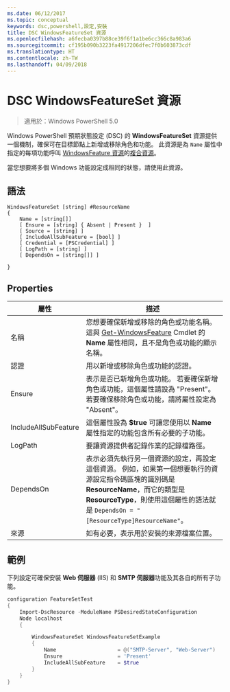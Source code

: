```yaml
---
ms.date: 06/12/2017
ms.topic: conceptual
keywords: dsc,powershell,設定,安裝
title: DSC WindowsFeatureSet 資源
ms.openlocfilehash: a6fecba0397b88ce39f6f1a1be6cc366c8a983a6
ms.sourcegitcommit: cf195b090b3223fa4917206dfec7f0b603873cdf
ms.translationtype: HT
ms.contentlocale: zh-TW
ms.lasthandoff: 04/09/2018
---
```

# <a name="dsc-windowsfeatureset-resource"></a>DSC WindowsFeatureSet 資源

> 適用於：Windows PowerShell 5.0

Windows PowerShell 預期狀態設定 (DSC) 的 **WindowsFeatureSet** 資源提供一個機制，確保可在目標節點上新增或移除角色和功能。
此資源是為 `Name` 屬性中指定的每項功能呼叫 [WindowsFeature 資源](windowsfeatureResource.md)的[複合資源](authoringResourceComposite.md)。

當您想要將多個 Windows 功能設定成相同的狀態，請使用此資源。

## <a name="syntax"></a>語法

```
WindowsFeatureSet [string] #ResourceName
{
    Name = [string[]]
    [ Ensure = [string] { Absent | Present }  ]
    [ Source = [string] ]
    [ IncludeAllSubFeature = [bool] ]
    [ Credential = [PSCredential] ]
    [ LogPath = [string] ]
    [ DependsOn = [string[]] ]

}
```

## <a name="properties"></a>Properties

|  屬性  |  描述   |
|---|---|
| 名稱| 您想要確保新增或移除的角色或功能名稱。 這與 [Get-WindowsFeature](https://technet.microsoft.com/en-us/library/jj205469.aspx) Cmdlet 的 **Name** 屬性相同，且不是角色或功能的顯示名稱。|
| 認證| 用以新增或移除角色或功能的認證。|
| Ensure| 表示是否已新增角色或功能。 若要確保新增角色或功能，這個屬性請設為 "Present"。若要確保移除角色或功能，請將屬性設定為 "Absent"。|
| IncludeAllSubFeature| 這個屬性設為 **$true** 可讓您使用以 **Name** 屬性指定的功能包含所有必要的子功能。|
| LogPath| 要讓資源提供者記錄作業的記錄檔路徑。|
| DependsOn| 表示必須先執行另一個資源的設定，再設定這個資源。 例如，如果第一個想要執行的資源設定指令碼區塊的識別碼是 __ResourceName__，而它的類型是 __ResourceType__，則使用這個屬性的語法就是 `DependsOn = "[ResourceType]ResourceName"`。|
| 來源| 如有必要，表示用於安裝的來源檔案位置。|

## <a name="example"></a>範例

下列設定可確保安裝 **Web 伺服器** (IIS) 和 **SMTP 伺服器**功能及其各自的所有子功能。

```powershell
configuration FeatureSetTest
{
    Import-DscResource -ModuleName PSDesiredStateConfiguration
    Node localhost
    {

        WindowsFeatureSet WindowsFeatureSetExample
        {
            Name                    = @("SMTP-Server", "Web-Server")
            Ensure                  = 'Present'
            IncludeAllSubFeature    = $true
        }
    }
}
```